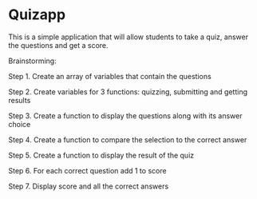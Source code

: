 # Quizapp
This is a simple application that will allow students to take a quiz, answer the questions and get a score.

Brainstorming:

Step 1. Create an array of variables that contain the questions


Step 2. Create variables for 3 functions: quizzing, submitting and getting results


Step 3. Create a function to display the questions along with its answer choice


Step 4. Create a function to compare the selection to the correct answer


Step 5. Create a function to display the result of the quiz


Step 6. For each correct question add 1 to score


Step 7. Display score and all the correct answers

